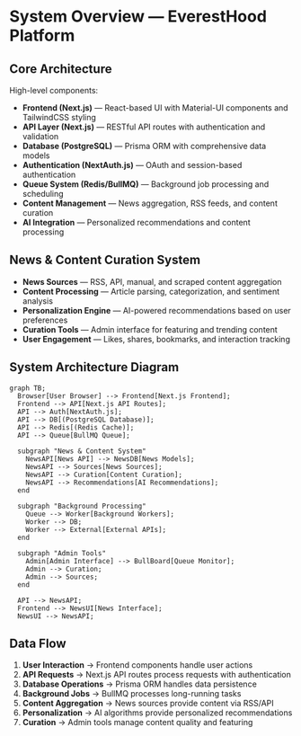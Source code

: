 # System Overview — EverestHood Platform

## Core Architecture

High-level components:

- **Frontend (Next.js)** — React-based UI with Material-UI components and TailwindCSS styling
- **API Layer (Next.js)** — RESTful API routes with authentication and validation
- **Database (PostgreSQL)** — Prisma ORM with comprehensive data models
- **Authentication (NextAuth.js)** — OAuth and session-based authentication
- **Queue System (Redis/BullMQ)** — Background job processing and scheduling
- **Content Management** — News aggregation, RSS feeds, and content curation
- **AI Integration** — Personalized recommendations and content processing

## News & Content Curation System

- **News Sources** — RSS, API, manual, and scraped content aggregation
- **Content Processing** — Article parsing, categorization, and sentiment analysis
- **Personalization Engine** — AI-powered recommendations based on user preferences
- **Curation Tools** — Admin interface for featuring and trending content
- **User Engagement** — Likes, shares, bookmarks, and interaction tracking

## System Architecture Diagram

```mermaid
graph TB;
  Browser[User Browser] --> Frontend[Next.js Frontend];
  Frontend --> API[Next.js API Routes];
  API --> Auth[NextAuth.js];
  API --> DB[(PostgreSQL Database)];
  API --> Redis[(Redis Cache)];
  API --> Queue[BullMQ Queue];
  
  subgraph "News & Content System"
    NewsAPI[News API] --> NewsDB[News Models];
    NewsAPI --> Sources[News Sources];
    NewsAPI --> Curation[Content Curation];
    NewsAPI --> Recommendations[AI Recommendations];
  end
  
  subgraph "Background Processing"
    Queue --> Worker[Background Workers];
    Worker --> DB;
    Worker --> External[External APIs];
  end
  
  subgraph "Admin Tools"
    Admin[Admin Interface] --> BullBoard[Queue Monitor];
    Admin --> Curation;
    Admin --> Sources;
  end
  
  API --> NewsAPI;
  Frontend --> NewsUI[News Interface];
  NewsUI --> NewsAPI;
```

## Data Flow

1. **User Interaction** → Frontend components handle user actions
2. **API Requests** → Next.js API routes process requests with authentication
3. **Database Operations** → Prisma ORM handles data persistence
4. **Background Jobs** → BullMQ processes long-running tasks
5. **Content Aggregation** → News sources provide content via RSS/API
6. **Personalization** → AI algorithms provide personalized recommendations
7. **Curation** → Admin tools manage content quality and featuring
